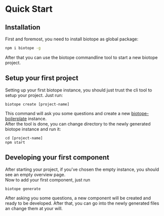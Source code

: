# Quick Start
## Installation
First and foremost, you need to install biotope as global package:
```bash
npm i biotope -g
```

After that you can use the biotope commandline tool to start a new biotope project.

## Setup your first project
Setting up your first biotope instance, you should just trust the cli tool to setup your project. Just run:
```
biotope create [project-name]
```
This command will ask you some questions and create a new [biotope-boilerplate](https://github.com/biotope/biotope-boilerplate) instance.  
After the tool is done, you can change directory to the newly generated biotope instance and run it:
```
cd [project-name]
npm start
```

## Developing your first component
After starting your project, if you've chosen the empty instance, you should see an empty overview page.  
Now to add your first component, just run
```
biotope generate
```
After asking you some questions, a new component will be created and ready to be developed.
After that, you can go into the newly generated files an change them at your will.